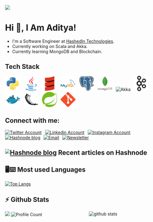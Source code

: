 <img src="https://github.com/Aditya-Gupta1/Aditya-Gupta1/blob/main/banner1.png"/>

# Hi 👋, I Am Aditya!

- I'm a Software Engineer at [HashedIn Technologies](https://in.linkedin.com/company/hashedin).
- Currently working on Scala and Akka.
- Currently learning MongoDB and Blockchain.

## Tech Stack

<img src="https://github.com/devicons/devicon/blob/master/icons/python/python-original.svg" title="Python" alt="Python" width="50"/>&ensp;
<img src="https://github.com/devicons/devicon/blob/master/icons/java/java-original.svg" title="Java" alt="Java" width="50"/>&ensp;
<img src="https://github.com/devicons/devicon/blob/master/icons/scala/scala-original.svg" title="Scala" alt="Scala" width="50"/>&ensp;
<img src="https://github.com/devicons/devicon/blob/master/icons/mysql/mysql-original-wordmark.svg" title="MySQL" alt="MySQL" width="50"/>&ensp;
<img src="https://github.com/devicons/devicon/blob/master/icons/postgresql/postgresql-original.svg" title="PostgreSQL" alt="PostgreSQL" width="50"/>&ensp;
<img src="https://github.com/devicons/devicon/blob/master/icons/mongodb/mongodb-original-wordmark.svg" title="MongoDB" alt="MongoDB" width="50"/>&ensp;
<img src="https://github.com/Aditya-Gupta1/Aditya-Gupta1/blob/main/akka.png" title="Akka" alt="Akka" width="50"/>&ensp;
<img src="https://github.com/devicons/devicon/blob/master/icons/apachekafka/apachekafka-original.svg" title="Apache Kafka" alt="Apache Kafka" width="50"/>&ensp;
<img src="https://github.com/devicons/devicon/blob/master/icons/docker/docker-original.svg" title="Docker" alt="Docker" width="50"/>&ensp;
<img src="https://github.com/devicons/devicon/blob/master/icons/flask/flask-original.svg" title="Flask" alt="Flask" width="50"/>&ensp;
<img src="https://github.com/devicons/devicon/blob/master/icons/spring/spring-original.svg" title="Java SpringBoot" alt="Java SpringBoot" width="50"/>&ensp;
<img src="https://github.com/devicons/devicon/blob/master/icons/git/git-original.svg" title="Git" alt="Git" width="50"/>&ensp;

## Connect with me:


<a href="https://twitter.com/itsadityagupta"><img src="https://cdn.worldvectorlogo.com/logos/twitter-6.svg" title="Twitter" alt="Twitter Account" width="40"/></a>
&ensp;<a href="https://www.linkedin.com/in/aditya-gupta008/"><img src="https://cdn.worldvectorlogo.com/logos/linkedin-icon-2.svg" title="Linkedin" alt="Linkedin Account" width="30"/></a>
&ensp;<a href="https://www.instagram.com/itsadityagupta"><img src="https://cdn.worldvectorlogo.com/logos/instagram-5.svg" title="Instagram" alt="Instagram Account" width="30"/></a>
&ensp;<a href="https://adityagupta.hashnode.com/"><img src="https://github.com/Aditya-Gupta1/Aditya-Gupta1/blob/main/hashnode.png" title="Hashnode" alt="Hashnode blog" width="30"/></a>
&ensp;<a href="mailto:guptaaditya008@gmail.com"><img src="https://github.com/Aditya-Gupta1/Aditya-Gupta1/blob/main/gmail.svg" title="Gmail" alt= "Email" width="30"/></a>
&ensp;<a href="https://www.getrevue.co/profile/itsadityagupta"><img src="https://github.com/Aditya-Gupta1/Aditya-Gupta1/blob/main/revue.svg" title="Revue Newsletter" alt="Newsletter" width="70"/></a>

## <a href="https://adityagupta.hashnode.com/"><img src="https://github.com/Aditya-Gupta1/Aditya-Gupta1/blob/main/hashnode.png" title="Hashnode" alt="Hashnode blog" width="25"/></a> Recent articles on Hashnode

<!-- BLOG-POST-LIST:START -->
<!-- BLOG-POST-LIST:END -->

## 🖥⌨ Most used Languages 
 
[![Top Langs](https://github-readme-stats.vercel.app/api/top-langs/?username=Aditya-Gupta1&layout=compact&theme=tokyonight)](https://github.com/anuraghazra/github-readme-stats)

## :zap: Github Stats
<img src="https://github-readme-stats.vercel.app/api?username=Aditya-Gupta1&show_icons=true&theme=gotham&count_private=true" alt="github stats" width="45%" align="right"/>
<img  src="https://github-readme-streak-stats.herokuapp.com/?user=Aditya-Gupta1&theme=dark" width="48%" >


<img src="https://komarev.com/ghpvc/?username=Aditya-Gupta1" title="Profile Count"/>

[linkedin]: https://www.linkedin.com/in/aditya-gupta008
[twitter]: https://www.twitter.com/itsadityagupta
[gmail]: mailto:guptaaditya008@gmail.com
